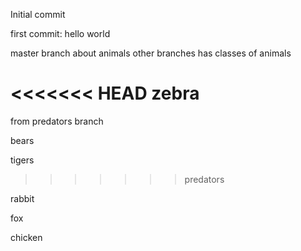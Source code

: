 Initial commit

first commit: hello world

master branch about animals
other branches has classes of animals

<<<<<<< HEAD
zebra
=======
from predators branch

bears

tigers
>>>>>>> predators

rabbit

fox

chicken